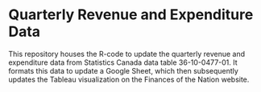 # Quarterly Revenue and Expenditure Data

This repository houses the R-code to update the quarterly revenue and expenditure data from Statistics Canada data table 36-10-0477-01. It formats this data to update a Google Sheet, which then subsequently updates the Tableau visualization on the Finances of the Nation website.
